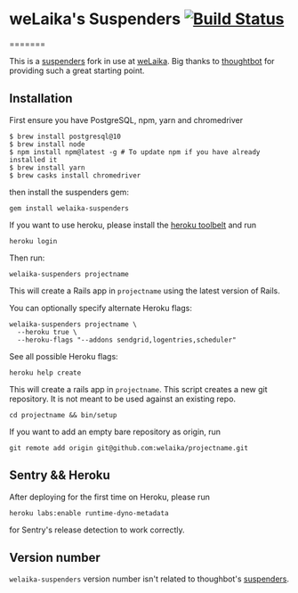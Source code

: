 # weLaika's Suspenders [![Build Status](https://travis-ci.org/welaika/welaika-suspenders.svg?branch=master)](https://travis-ci.org/welaika/welaika-suspenders)
=======

This is a [suspenders](https://github.com/thoughtbot/suspenders) fork in use at [weLaika](http://dev.welaika.com).
Big thanks to [thoughtbot](http://thoughtbot.com/community) for providing such a great starting point.

## Installation

First ensure you have PostgreSQL, npm, yarn and chromedriver

    $ brew install postgresql@10
    $ brew install node
    $ npm install npm@latest -g # To update npm if you have already installed it
    $ brew install yarn
    $ brew casks install chromedriver

then install the suspenders gem:

    gem install welaika-suspenders

If you want to use heroku, please install the [heroku toolbelt](https://toolbelt.heroku.com/) and run

    heroku login

Then run:

    welaika-suspenders projectname

This will create a Rails app in `projectname` using the latest version of Rails.

You can optionally specify alternate Heroku flags:

    welaika-suspenders projectname \
      --heroku true \
      --heroku-flags "--addons sendgrid,logentries,scheduler"

See all possible Heroku flags:

    heroku help create

This will create a rails app in `projectname`. This script creates a
new git repository. It is not meant to be used against an existing repo.

    cd projectname && bin/setup

If you want to add an empty bare repository as origin, run

    git remote add origin git@github.com:welaika/projectname.git

## Sentry && Heroku

After deploying for the first time on Heroku, please run

`heroku labs:enable runtime-dyno-metadata`

for Sentry's release detection to work correctly.

## Version number

`welaika-suspenders` version number isn't related to thoughbot's [suspenders](https://github.com/thoughtbot/suspenders).
